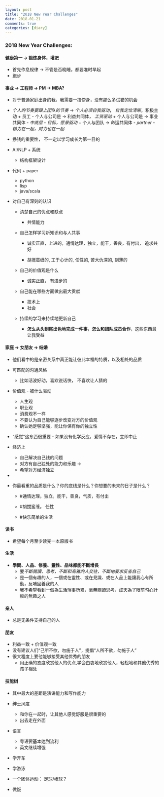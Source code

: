 ```yaml
---
layout: post
title: "2018 New Year Challenges"
date: 2018-01-21
comments: true
categories: [diary]
---
```


### 2018 New Year Challenges:
#### 健康第一 -> 锻炼身体，增肥
   * 首先作息规律 -> 不管是否晚睡，都要准时早起
   * 跑步

#### 事业 -> 工程师 -> PM -> MBA?
   * 对于普通家庭出身的我，我需要一技傍身，没有那么多试错的机会 

   *  *个人的节奏要跟上团队的节奏* -> *个人必须自我驱动*， *自我定位清晰*，积极主动 
     +  员工 - 个人与公司是 -> 利益共同体， *工资驱动* 
     +  个人与公司是 -> 事业共同体 -  *中高层 - 目标，愿景驱动* 
     +  个人与团队  -> 命运共同体 - *partner - 精力在一起，财力也在一起*  

   * 挣钱的重要性， 不一定以学习成长为第一目的

   * AI/NLP + 系统
     + 结构框架设计

   * 代码 + paper
     + python
     + lisp
     + java/scala

   * 对自己有深刻的认识 
     + 清楚自己的优点和缺点     
       - 共情能力


     + 自己怎样学习新知识和与人共事 
       - 诚实正直，上进的，通情达理，独立，能干，善良，有付出， 追求共好

       - 胡搅蛮缠的, 工于心计的, 任性的, 苦大仇深的, 刻薄的 

     + 自己的价值观是什么
       - 诚实正直， 有进步的

     + 自己能在哪些方面做出最大贡献
       - 技术上
       - 社会

     + 持续的学习来持续地更新自己
       - **怎么从头到尾出色地完成一件事，怎么和团队成员合作**，这些东西最让我受益

####  家庭 -> 女朋友 -> 结婚
   * 他们看中的是亲密关系中真正能让彼此幸福的特质，以及相处的品质

   * 可匹配的沟通风格
      + 比如活波好动，喜欢说话快， 不喜欢让人猜的
   
   * 价值观 - 被什么驱动
      - 人生观
      - 职业观
      - 消费观不一样
      - 不要认为自己能够逐步改变对方的价值观
      - 确认她足够坚强，能让你保有你的独立性

   *  “感觉”这东西很重要
     - 如果没有化学反应，爱情不存在，立即中止

   * 经济上
     - 自己解决自己钱的问题
     - 对方有自己独处的能力和乐趣 -> 
     - 希望对方经济独立

   *  

   * 你最看重的品质是什么？你的底线是什么？你想要的未来的日子是什么？
      - #通情达理，独立，能干，善良，气质，有付出
      - #胡搅蛮缠， 任性

      - #快乐简单的生活

#### 读书
   - 希望每个月至少读完一本原版书

#### 生活
   * **學問、人品、修養、靈性、品味都能不斷增長**
     - 要*不斷閱讀、思考，不斷和高雅的人交往，不斷地要求反省自己*  
     - 是一個有趣的人，一個或在靈性、或在見識、或在人品上能讓我心有所動，反哺回養我的人  
     - 我不希望看到一個為生活瑣事所累，毫無閱讀思考，成天為了眼前勾心計較的無趣之人  
   
#### 亲人
   * 总是无条件支持自己的人

#### 朋友
   *  利益一致 + 价值观一致
   * 没有建议人们“己所不欲，勿施于人”，提倡“人所不欲，勿施于人”
   * 很大程度上要他能够接受其他优秀的朋友
     - 用正确的态度欣赏他人的优点,学会由衷地欣赏他人，轻松地和其他优秀的孩子相处

#### 技能树
   - 其中最大的差距是演讲能力和写作能力
   - 绅士风度
     * 和你在一起时，让其他人感觉舒服是很重要的
     * 出去走在外面

   - 语言
       * 粤语要基本达到流利
       * 英文继续增强 

   - 学开车
   - 学游泳
   - 一个团体运动： 足球/棒球？
   - 做饭

